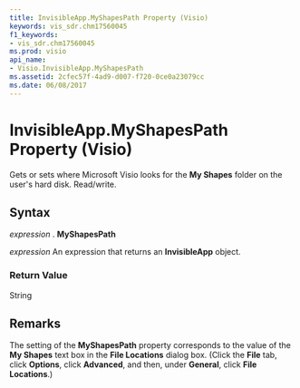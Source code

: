 ```yaml
---
title: InvisibleApp.MyShapesPath Property (Visio)
keywords: vis_sdr.chm17560045
f1_keywords:
- vis_sdr.chm17560045
ms.prod: visio
api_name:
- Visio.InvisibleApp.MyShapesPath
ms.assetid: 2cfec57f-4ad9-d007-f720-0ce0a23079cc
ms.date: 06/08/2017
---
```



# InvisibleApp.MyShapesPath Property (Visio)

Gets or sets where Microsoft Visio looks for the **My Shapes** folder on the user's hard disk. Read/write.


## Syntax

 _expression_ . **MyShapesPath**

 _expression_ An expression that returns an **InvisibleApp** object.


### Return Value

String


## Remarks

The setting of the **MyShapesPath** property corresponds to the value of the **My Shapes** text box in the **File Locations** dialog box. (Click the **File** tab, click **Options**, click **Advanced**, and then, under **General**, click **File Locations**.)


